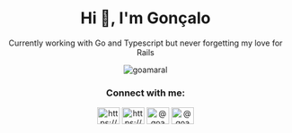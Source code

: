<h1 align="center">Hi 👋, I'm Gonçalo</h1>

<p align="center">Currently working with Go and Typescript but never forgetting my love for Rails</p>

<p align="center">
  <img  src="https://github-readme-stats.vercel.app/api/top-langs?username=goamaral&show_icons=true&locale=en&layout=compact" alt="goamaral" />
</p>

<h3 align="center">Connect with me:</h3>
<p align="center">
  <a href="https://dev.to/https://dev.to/goamaral" target="blank"><img align="center" src="https://raw.githubusercontent.com/rahuldkjain/github-profile-readme-generator/master/src/images/icons/Social/devto.svg" alt="https://dev.to/goamaral" height="30" width="40" /></a>
  <a href="https://linkedin.com/in/https://www.linkedin.com/in/goamaral" target="blank"><img align="center" src="https://raw.githubusercontent.com/rahuldkjain/github-profile-readme-generator/master/src/images/icons/Social/linked-in-alt.svg" alt="https://www.linkedin.com/in/goamaral" height="30" width="40" /></a>
  <a href="https://hashnode.com/@goamaral" target="blank"><img align="center" src="https://raw.githubusercontent.com/rahuldkjain/github-profile-readme-generator/master/src/images/icons/Social/hashnode.svg" alt="@goamaral" height="30" width="40" /></a>
  <a href="https://medium.com/@goamaral" target="blank"><img align="center" src="https://raw.githubusercontent.com/rahuldkjain/github-profile-readme-generator/master/src/images/icons/Social/medium.svg" alt="@goamaral" height="30" width="40" /></a>
</p>
